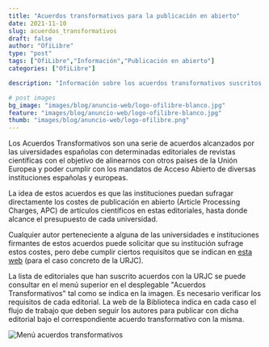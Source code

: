 ```yaml
---
title: "Acuerdos transformativos para la publicación en abierto"
date: 2021-11-10
slug: acuerdos_transformativos
draft: false
author: "OfiLibre"
type: "post"
tags: ["OfiLibre","Información","Publicación en abierto"]
categories: ["OfiLibre"]

description: "Información sobre los acuerdos transformativos suscritos por la URJC son diferentes revistas científicas para la publicación en abierto de artículos científicos"

# post images 
bg_image: "images/blog/anuncio-web/logo-ofilibre-blanco.jpg"
feature: "images/blog/anuncio-web/logo-ofilibre-blanco.jpg"
thumb: "images/blog/anuncio-web/logo-ofilibre.png"
---
```


Los Acuerdos Transformativos son una serie de acuerdos alcanzados por las uiversidades españolas con determinadas editoriales de revistas científicas con el objetivo de alinearnos con otros países de la Unión Europea y poder cumplir con los mandatos de Acceso Abierto de diversas instituciones españolas y europeas.

La idea de estos acuerdos es que las instituciones puedan sufragar directamente los costes de publicación en abierto (Article Processing Charges, APC) de artículos científicos en estas editoriales, hasta donde alcance el presupuesto de cada universidad.

Cualquier autor perteneciente a alguna de las universidades e instituciones firmantes de estos acuerdos puede solicitar que su institución sufrage estos costes, pero debe cumplir ciertos requisitos que se indican en [esta web](https://urjc.libguides.com/publicarabierto/AT) (para el caso concreto de la URJC).

La lista de editoriales que han suscrito acuerdos con la URJC se puede consultar en el menú superior en el desplegable "Acuerdos Transformativos" tal como se indica en la imagen. Es necesario verificar los requisitos de cada editorial. La web de la Biblioteca indica en cada caso el flujo de trabajo que deben seguir los autores para publicar con dicha editorial bajo el correspondiente acuerdo transformativo con la misma.

![Menú acuerdos transformativos](images/blog/acuerdos-transformativos/Web-acuerdos-transformativos-burjc.png)

